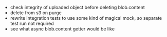 * check integrity of uploaded object before deleting blob.content
* delete from s3 on purge
* rewrite integration tests to use some kind of magical mock, so separate test run not required
* see what async blob.content getter would be like
